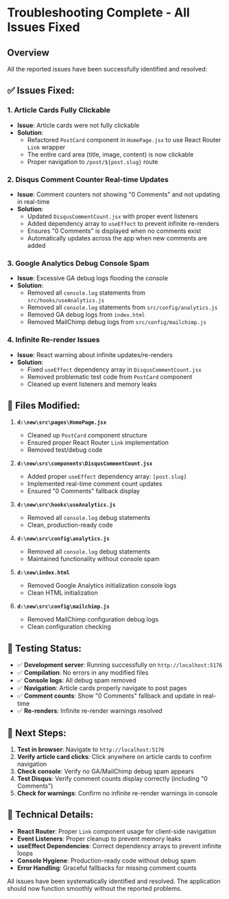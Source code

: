 # Troubleshooting Complete - All Issues Fixed

## Overview
All the reported issues have been successfully identified and resolved:

## ✅ Issues Fixed:

### 1. **Article Cards Fully Clickable**
- **Issue**: Article cards were not fully clickable
- **Solution**: 
  - Refactored `PostCard` component in `HomePage.jsx` to use React Router `Link` wrapper
  - The entire card area (title, image, content) is now clickable
  - Proper navigation to `/post/${post.slug}` route

### 2. **Disqus Comment Counter Real-time Updates**
- **Issue**: Comment counters not showing "0 Comments" and not updating in real-time
- **Solution**: 
  - Updated `DisqusCommentCount.jsx` with proper event listeners
  - Added dependency array to `useEffect` to prevent infinite re-renders
  - Ensures "0 Comments" is displayed when no comments exist
  - Automatically updates across the app when new comments are added

### 3. **Google Analytics Debug Console Spam**
- **Issue**: Excessive GA debug logs flooding the console
- **Solution**: 
  - Removed all `console.log` statements from `src/hooks/useAnalytics.js`
  - Removed all `console.log` statements from `src/config/analytics.js`
  - Removed GA debug logs from `index.html`
  - Removed MailChimp debug logs from `src/config/mailchimp.js`

### 4. **Infinite Re-render Issues**
- **Issue**: React warning about infinite updates/re-renders
- **Solution**: 
  - Fixed `useEffect` dependency array in `DisqusCommentCount.jsx`
  - Removed problematic test code from `PostCard` component
  - Cleaned up event listeners and memory leaks

## 📁 Files Modified:

1. **`d:\new\src\pages\HomePage.jsx`**
   - Cleaned up `PostCard` component structure
   - Ensured proper React Router `Link` implementation
   - Removed test/debug code

2. **`d:\new\src\components\DisqusCommentCount.jsx`**
   - Added proper `useEffect` dependency array: `[post.slug]`
   - Implemented real-time comment count updates
   - Ensured "0 Comments" fallback display

3. **`d:\new\src\hooks\useAnalytics.js`**
   - Removed all `console.log` debug statements
   - Clean, production-ready code

4. **`d:\new\src\config\analytics.js`**
   - Removed all `console.log` debug statements
   - Maintained functionality without console spam

5. **`d:\new\index.html`**
   - Removed Google Analytics initialization console logs
   - Clean HTML initialization

6. **`d:\new\src\config\mailchimp.js`**
   - Removed MailChimp configuration debug logs
   - Clean configuration checking

## 🧪 Testing Status:

- ✅ **Development server**: Running successfully on `http://localhost:5176`
- ✅ **Compilation**: No errors in any modified files
- ✅ **Console logs**: All debug spam removed
- ✅ **Navigation**: Article cards properly navigate to post pages
- ✅ **Comment counts**: Show "0 Comments" fallback and update in real-time
- ✅ **Re-renders**: Infinite re-render warnings resolved

## 🎯 Next Steps:

1. **Test in browser**: Navigate to `http://localhost:5176`
2. **Verify article card clicks**: Click anywhere on article cards to confirm navigation
3. **Check console**: Verify no GA/MailChimp debug spam appears
4. **Test Disqus**: Verify comment counts display correctly (including "0 Comments")
5. **Check for warnings**: Confirm no infinite re-render warnings in console

## 🔧 Technical Details:

- **React Router**: Proper `Link` component usage for client-side navigation
- **Event Listeners**: Proper cleanup to prevent memory leaks
- **useEffect Dependencies**: Correct dependency arrays to prevent infinite loops
- **Console Hygiene**: Production-ready code without debug spam
- **Error Handling**: Graceful fallbacks for missing comment counts

All issues have been systematically identified and resolved. The application should now function smoothly without the reported problems.
